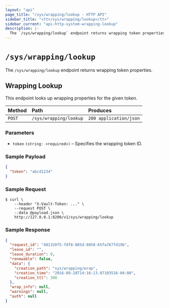 ```yaml
---
layout: "api"
page_title: "/sys/wrapping/lookup - HTTP API"
sidebar_title: "<tt>/sys/wrapping/lookup</tt>"
sidebar_current: "api-http-system-wrapping-lookup"
description: |-
  The `/sys/wrapping/lookup` endpoint returns wrapping token properties.
---
```


# `/sys/wrapping/lookup`

The `/sys/wrapping/lookup` endpoint returns wrapping token properties.

## Wrapping Lookup

This endpoint looks up wrapping properties for the given token.

| Method   | Path                         | Produces               |
| :------- | :--------------------------- | :--------------------- |
| `POST`   | `/sys/wrapping/lookup`       | `200 application/json` |

### Parameters

- `token` `(string: <required>)` – Specifies the wrapping token ID.

### Sample Payload

```json
{
  "token": "abcd1234"
}
```

### Sample Request

```
$ curl \
    --header "X-Vault-Token: ..." \
    --request POST \
    --data @payload.json \
    http://127.0.0.1:8200/v1/sys/wrapping/lookup
```

### Sample Response

```json
{
  "request_id": "481320f5-fdf8-885d-8050-65fa767fd19b",
  "lease_id": "",
  "lease_duration": 0,
  "renewable": false,
  "data": {
    "creation_path": "sys/wrapping/wrap",
    "creation_time": "2016-09-28T14:16:13.07103516-04:00",
    "creation_ttl": 300
  },
  "wrap_info": null,
  "warnings": null,
  "auth": null
}
```
